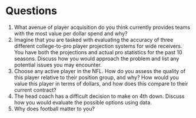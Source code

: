 # Questions
1. What avenue of player acquisition do you think currently provides teams with the most value per dollar spend and why?
2. Imagine that you are tasked with evaluating the accuracy of three different college-to-pro player projection systems for wide receivers. You have both the projections and actual pro statistics for the past 10 seasons. Discuss how you would approach the problem and list any potential issues you may encounter.
3. Choose any active player in the NFL. How do you assess the quality of this player relative to their position group, and why? How would you value this player in terms of dollars, and how does this compare to their current contract?
4. The head coach has a difficult decision to make on 4th down. Discuss how you would evaluate the possible options using data.
5. Why does football matter to you?
